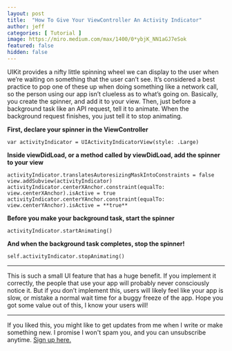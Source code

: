 ```yaml
---
layout: post
title:  "How To Give Your ViewController An Activity Indicator"
author: jeff
categories: [ Tutorial ]
image: https://miro.medium.com/max/1400/0*ybjK_NN1aGJ7eSok
featured: false
hidden: false
---
```



UIKit provides a nifty little spinning wheel we can display to the user when we’re waiting on something that the user can’t see. It’s considered a best practice to pop one of these up when doing something like a network call, so the person using our app isn’t clueless as to what’s going on. Basically, you create the spinner, and add it to your view. Then, just before a background task like an API request, tell it to animate. When the background request finishes, you just tell it to stop animating.

**First, declare your spinner in the ViewController**

	var activityIndicator = UIActivityIndicatorView(style: .Large)

**Inside viewDidLoad, or a method called by viewDidLoad, add the spinner to your view**

	activityIndicator.translatesAutoresizingMaskIntoConstraints = false
	view.addSubview(activityIndicator)
	activityIndicator.centerXAnchor.constraint(equalTo: view.centerXAnchor).isActive = true
	activityIndicator.centerYAnchor.constraint(equalTo: view.centerYAnchor).isActive = **true**

**Before you make your background task, start the spinner**

	activityIndicator.startAnimating()

**And when the background task completes, stop the spinner!**

	self.activityIndicator.stopAnimating()

----------

This is such a small UI feature that has a huge benefit. If you implement it correctly, the people that use your app will probably never consciously notice it. But if you don’t implement this, users will likely feel like your app is slow, or mistake a normal wait time for a buggy freeze of the app. Hope you got some value out of this, I know your users will!

----------
If you liked this, you might like to get updates from me when I write or make something new. I promise I won't spam you, and you can unsubscribe anytime. <a href="https://www.getrevue.co/profile/jeffmorhous">Sign up here.</a>